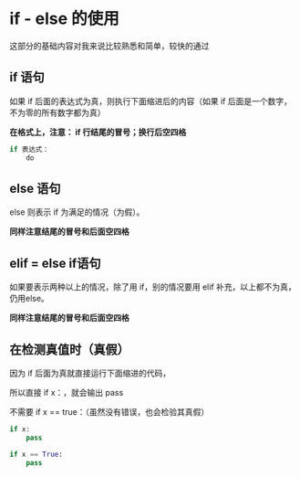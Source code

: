# if - else 的使用  

这部分的基础内容对我来说比较熟悉和简单，较快的通过

## if 语句

如果 if 后面的表达式为真，则执行下面缩进后的内容（如果 if 后面是一个数字，不为零的所有数字都为真）  

**在格式上，注意： if 行结尾的冒号；换行后空四格**

```python
if 表达式：
    do
```

## else 语句

else 则表示 if 为满足的情况（为假）。  

**同样注意结尾的冒号和后面空四格**  

## elif = else if语句  

如果要表示两种以上的情况，除了用 if，别的情况要用 elif 补充，以上都不为真，仍用else。  

**同样注意结尾的冒号和后面空四格**  

## 在检测真值时（真假）

因为 if 后面为真就直接运行下面缩进的代码，  

所以直接 if x：，就会输出 pass

不需要 if x == true：（虽然没有错误，也会检验其真假）

```python
if x:
    pass
```

```python
if x == True:
    pass
```

